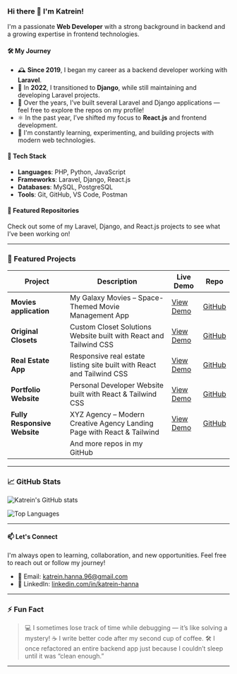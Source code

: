 ### Hi there 👋 I'm Katrein!

I'm a passionate **Web Developer** with a strong background in backend and a growing expertise in frontend technologies.

#### 🛠️ My Journey

- 🕰️ **Since 2019**, I began my career as a backend developer working with **Laravel**.
- 🔄 In **2022**, I transitioned to **Django**, while still maintaining and developing Laravel projects.
- 🧠 Over the years, I’ve built several Laravel and Django applications — feel free to explore the repos on my profile!
- ⚛️ In the past year, I’ve shifted my focus to **React.js** and frontend development.
- 🚀 I'm constantly learning, experimenting, and building projects with modern web technologies.

#### 🔧 Tech Stack

- **Languages**: PHP, Python, JavaScript
- **Frameworks**: Laravel, Django, React.js
- **Databases**: MySQL, PostgreSQL
- **Tools**: Git, GitHub, VS Code, Postman

#### 📂 Featured Repositories

Check out some of my Laravel, Django, and React.js projects to see what I’ve been working on!

---

### 🚀 Featured Projects

| Project | Description | Live Demo | Repo |
|--------|-------------|-----------|------|
| **Movies application** | My Galaxy Movies – Space-Themed Movie Management App | [View Demo](https://my-galaxy-movies.netlify.app/) | [GitHub](https://github.com/katrein-hanna/my-galaxy-movies) |
| **Original Closets** | Custom Closet Solutions Website built with React and Tailwind CSS | [View Demo](https://originalclosets.netlify.app/) | [GitHub](https://github.com/katrein-hanna/original-closets) |
| **Real Estate App** | Responsive real estate listing site built with React and Tailwind CSS | [View Demo](https://real-estate-home-land.netlify.app/) | [GitHub](https://github.com/katrein-hanna/real-estate-project) |
| **Portfolio Website** | Personal Developer Website built with React & Tailwind CSS | [View Demo](https://your-portfolio-link.netlify.app) | [GitHub](https://github.com/katrein-hanna/portfolio) |
| **Fully Responsive Website** | XYZ Agency – Modern Creative Agency Landing Page with React & Tailwind | [View Demo](https://xyz-agency.netlify.app/) | [GitHub](https://github.com/katrein-hanna/responsive-react-landing) |
|| And more repos in my GitHub ||

---

### 📈 GitHub Stats

![Katrein's GitHub stats](https://github-readme-stats.vercel.app/api?username=katrein-hanna&show_icons=true&theme=tokyonight&title_color=8A4FFF&icon_color=8A4FFF&text_color=000000&bg_color=E0D8FF)

![Top Languages](https://github-readme-stats.vercel.app/api/top-langs/?username=katrein-hanna&layout=compact&theme=tokyonight&title_color=000000&icon_color=000000&text_color=000000&bg_color=FFFFFF)

---

#### 📫 Let's Connect

I'm always open to learning, collaboration, and new opportunities. Feel free to reach out or follow my journey!

- 📧 Email: katrein.hanna.96@gmail.com
- 💼 LinkedIn: [linkedin.com/in/katrein-hanna](https://www.linkedin.com/in/katrein-hanna)

---

### ⚡ Fun Fact

> 💻 I sometimes lose track of time while debugging — it’s like solving a mystery!
> ☕ I write better code after my second cup of coffee.
> 🛠️ I once refactored an entire backend app just because I couldn’t sleep until it was “clean enough.”

---
